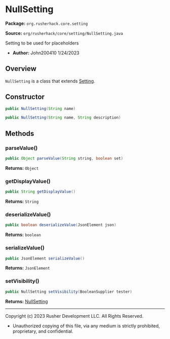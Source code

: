# NullSetting

**Package:** `org.rusherhack.core.setting`

**Source:** `org/rusherhack/core/setting/NullSetting.java`

Setting to be used for placeholders
* **Author:** John200410 1/24/2023



## Overview

`NullSetting` is a class that extends [Setting](Setting.md).

## Constructor

```java
public NullSetting(String name)
```

```java
public NullSetting(String name, String description)
```

## Methods

### parseValue()

```java
public Object parseValue(String string, boolean set)
```

**Returns:** `Object`

### getDisplayValue()

```java
public String getDisplayValue()
```

**Returns:** `String`

### deserializeValue()

```java
public boolean deserializeValue(JsonElement json)
```

**Returns:** `boolean`

### serializeValue()

```java
public JsonElement serializeValue()
```

**Returns:** `JsonElement`

### setVisibility()

```java
public NullSetting setVisibility(BooleanSupplier tester)
```

**Returns:** [NullSetting](NullSetting.md)

---

Copyright (c) 2023 Rusher Development LLC. All Rights Reserved.
* Unauthorized copying of this file, via any medium is strictly prohibited, proprietary, and confidential.
